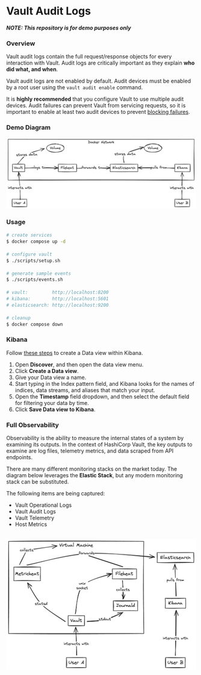 # Vault Audit Logs

***NOTE: This repository is for demo purposes only***

### Overview
Vault audit logs contain the full request/response objects for every interaction with Vault. Audit logs are critically important as they explain **who did what, and when**.

Vault audit logs are not enabled by default. Audit devices must be enabled by a root user using the `vault audit enable` command. 

It is **highly recommended** that you configure Vault to use multiple audit devices. Audit failures can prevent Vault from servicing requests, so it is important to enable at least two audit devices to prevent [blocking failures](https://developer.hashicorp.com/vault/docs/audit#blocked-audit-devices).

### Demo Diagram
<img src="./img/vault-audit.png">

### Usage
```bash
# create services
$ docker compose up -d

# configure vault
$ ./scripts/setup.sh

# generate sample events
$ ./scripts/events.sh

# vault:         http://localhost:8200
# kibana:        http://localhost:5601
# elasticsearch: http://localhost:9200

# cleanup
$ docker compose down
```

### Kibana
Follow [these steps](https://www.elastic.co/guide/en/kibana/8.12/data-views.html#settings-create-pattern) to create a Data view within Kibana.

1. Open **Discover**, and then open the data view menu.
2. Click **Create a Data view**.
3. Give your Data view a name.
4. Start typing in the Index pattern field, and Kibana looks for the names of indices, data streams, and aliases that match your input.
5. Open the **Timestamp** field dropdown, and then select the default field for filtering your data by time.
6. Click **Save Data view to Kibana**.


### Full Observability
Observability is the ability to measure the internal states of a system by examining its outputs. In the context of HashiCorp Vault, the key outputs to examine are log files, telemetry metrics, and data scraped from API endpoints.

There are many different monitoring stacks on the market today. The diagram below leverages the **Elastic Stack**, but any modern monitoring stack can be substituted.

The following items are being captured:
- Vault Operational Logs
- Vault Audit Logs
- Vault Telemetry
- Host Metrics

<br>

<img src="./img/vault-observability.png">
